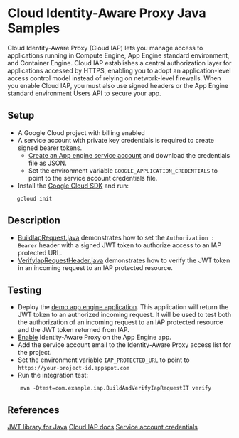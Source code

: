 # Cloud Identity-Aware Proxy Java Samples
Cloud Identity-Aware Proxy (Cloud IAP) lets you manage access to applications running in Compute Engine, App Engine standard environment, and Container Engine. Cloud IAP establishes a central authorization layer for applications accessed by HTTPS, enabling you to adopt an application-level access control model instead of relying on network-level firewalls. When you enable Cloud IAP, you must also use signed headers or the App Engine standard environment Users API to secure your app.

## Setup
- A Google Cloud project with billing enabled
- A service account with private key credentials is required to create signed bearer tokens.
  - [Create an App engine service account](https://cloud.google.com/docs/authentication#getting_credentials_for_server-centric_flow) and download the credentials file as JSON.
  - Set the environment variable `GOOGLE_APPLICATION_CREDENTIALS` to point to the service account credentials file.
- Install the [Google Cloud SDK](https://cloud.google.com/sdk/) and run:
```
   gcloud init
```

## Description
- [BuildIapRequest.java](src/main/java/com/example/iap/BuildIapRequest.java) demonstrates how to set the
`Authorization : Bearer` header with a signed JWT token to authorize access to an IAP protected URL.
- [VerifyIapRequestHeader.java](src/main/java/com/example/iap/VerifyIapRequestHeader.java) demonstrates how to
verify the JWT token in an incoming request to an IAP protected resource.

## Testing
- Deploy the [demo app engine application](../appengine/iap/README.md). This application will return the JWT token to an authorized incoming request.
It will be used to test both the authorization of an incoming request to an IAP protected resource and the JWT token returned from IAP.
- [Enable](https://cloud.google.com/iap/docs/app-engine-quickstart) Identity-Aware Proxy on the App Engine app.
- Add the service account email to the Identity-Aware Proxy access list for the project.
- Set the environment variable `IAP_PROTECTED_URL` to point to `https://your-project-id.appspot.com`
- Run the integration test:
```
    mvn -Dtest=com.example.iap.BuildAndVerifyIapRequestIT verify
```

## References
[JWT library for Java](https://github.com/auth0/java-jwt)
[Cloud IAP docs](https://cloud.google.com/iap/docs/)
[Service account credentials](https://cloud.google.com/docs/authentication#getting_credentials_for_server-centric_flow)

